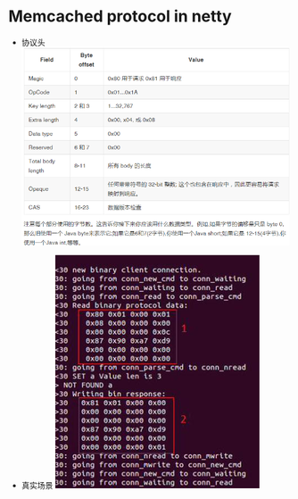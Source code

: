 # Memcached protocol in netty

- 协议头
![a](memcached_protocol.png)

- 真实场景
![a](memcached_headers.jpg)
